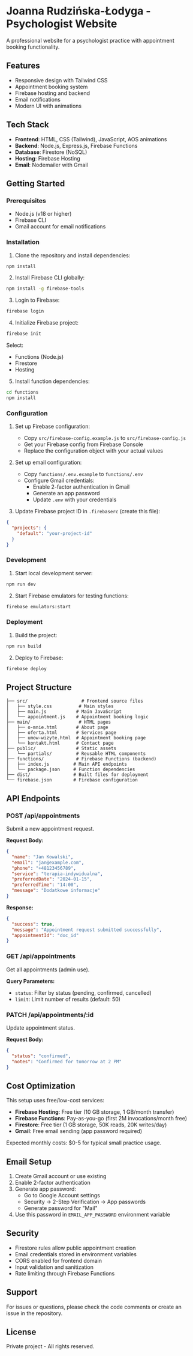 # Joanna Rudzińska-Łodyga - Psychologist Website

A professional website for a psychologist practice with appointment booking functionality.

## Features

- Responsive design with Tailwind CSS
- Appointment booking system
- Firebase hosting and backend
- Email notifications
- Modern UI with animations

## Tech Stack

- **Frontend**: HTML, CSS (Tailwind), JavaScript, AOS animations
- **Backend**: Node.js, Express.js, Firebase Functions
- **Database**: Firestore (NoSQL)
- **Hosting**: Firebase Hosting
- **Email**: Nodemailer with Gmail

## Getting Started

### Prerequisites

- Node.js (v18 or higher)
- Firebase CLI
- Gmail account for email notifications

### Installation

1. Clone the repository and install dependencies:
```bash
npm install
```

2. Install Firebase CLI globally:
```bash
npm install -g firebase-tools
```

3. Login to Firebase:
```bash
firebase login
```

4. Initialize Firebase project:
```bash
firebase init
```
Select:
- Functions (Node.js)
- Firestore
- Hosting

5. Install function dependencies:
```bash
cd functions
npm install
```

### Configuration

1. Set up Firebase configuration:
   - Copy `src/firebase-config.example.js` to `src/firebase-config.js`
   - Get your Firebase config from Firebase Console
   - Replace the configuration object with your actual values

2. Set up email configuration:
   - Copy `functions/.env.example` to `functions/.env`
   - Configure Gmail credentials:
     - Enable 2-factor authentication in Gmail
     - Generate an app password
     - Update `.env` with your credentials

3. Update Firebase project ID in `.firebaserc` (create this file):
```json
{
  "projects": {
    "default": "your-project-id"
  }
}
```

### Development

1. Start local development server:
```bash
npm run dev
```

2. Start Firebase emulators for testing functions:
```bash
firebase emulators:start
```

### Deployment

1. Build the project:
```bash
npm run build
```

2. Deploy to Firebase:
```bash
firebase deploy
```

## Project Structure

```
├── src/                    # Frontend source files
│   ├── style.css          # Main styles
│   ├── main.js           # Main JavaScript
│   └── appointment.js    # Appointment booking logic
├── main/                  # HTML pages
│   ├── o-mnie.html       # About page
│   ├── oferta.html       # Services page
│   ├── umow-wizyte.html  # Appointment booking page
│   └── kontakt.html      # Contact page
├── public/               # Static assets
│   └── partials/         # Reusable HTML components
├── functions/            # Firebase Functions (backend)
│   ├── index.js         # Main API endpoints
│   └── package.json     # Function dependencies
├── dist/                # Built files for deployment
└── firebase.json        # Firebase configuration
```

## API Endpoints

### POST /api/appointments
Submit a new appointment request.

**Request Body:**
```json
{
  "name": "Jan Kowalski",
  "email": "jan@example.com",
  "phone": "+48123456789",
  "service": "terapia-indywidualna",
  "preferredDate": "2024-01-15",
  "preferredTime": "14:00",
  "message": "Dodatkowe informacje"
}
```

**Response:**
```json
{
  "success": true,
  "message": "Appointment request submitted successfully",
  "appointmentId": "doc_id"
}
```

### GET /api/appointments
Get all appointments (admin use).

**Query Parameters:**
- `status`: Filter by status (pending, confirmed, cancelled)
- `limit`: Limit number of results (default: 50)

### PATCH /api/appointments/:id
Update appointment status.

**Request Body:**
```json
{
  "status": "confirmed",
  "notes": "Confirmed for tomorrow at 2 PM"
}
```

## Cost Optimization

This setup uses free/low-cost services:

- **Firebase Hosting**: Free tier (10 GB storage, 1 GB/month transfer)
- **Firebase Functions**: Pay-as-you-go (first 2M invocations/month free)
- **Firestore**: Free tier (1 GB storage, 50K reads, 20K writes/day)
- **Gmail**: Free email sending (app password required)

Expected monthly costs: $0-5 for typical small practice usage.

## Email Setup

1. Create Gmail account or use existing
2. Enable 2-factor authentication
3. Generate app password:
   - Go to Google Account settings
   - Security → 2-Step Verification → App passwords
   - Generate password for "Mail"
4. Use this password in `EMAIL_APP_PASSWORD` environment variable

## Security

- Firestore rules allow public appointment creation
- Email credentials stored in environment variables
- CORS enabled for frontend domain
- Input validation and sanitization
- Rate limiting through Firebase Functions

## Support

For issues or questions, please check the code comments or create an issue in the repository.

## License

Private project - All rights reserved.
